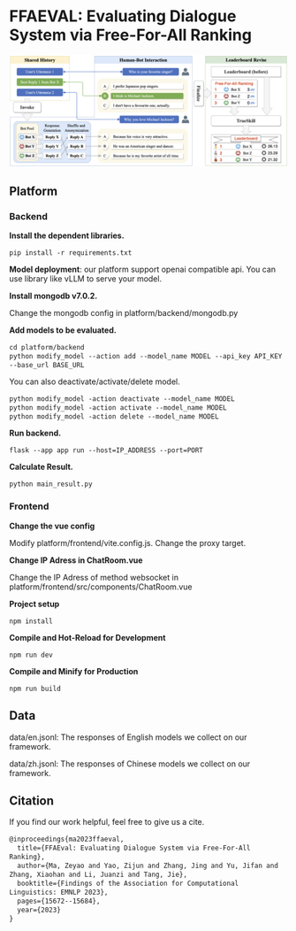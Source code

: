 # FFAEVAL: Evaluating Dialogue System via Free-For-All Ranking

![alt text](images/framework.png "")

## Platform

### Backend

**Install the dependent libraries.**

```
pip install -r requirements.txt
```

**Model deployment**: our platform support openai compatible api. You can use library like vLLM to serve your model.

**Install mongodb v7.0.2.**

Change the mongodb config in platform/backend/mongodb.py

**Add models to be evaluated.**

```
cd platform/backend
python modify_model --action add --model_name MODEL --api_key API_KEY --base_url BASE_URL
```

You can also deactivate/activate/delete model.
```
python modify_model -action deactivate --model_name MODEL
python modify_model -action activate --model_name MODEL
python modify_model -action delete --model_name MODEL
```

**Run backend.**
```
flask --app app run --host=IP_ADDRESS --port=PORT
```

**Calculate Result.**
```
python main_result.py
```

### Frontend

**Change the vue config**

Modify platform/frontend/vite.config.js. Change the proxy target.

**Change IP Adress in ChatRoom.vue**

Change the IP Adress of method websocket in platform/frontend/src/components/ChatRoom.vue

**Project setup**

```
npm install
```

**Compile and Hot-Reload for Development**

```
npm run dev
```

**Compile and Minify for Production**

```
npm run build
```

## Data

data/en.jsonl: The responses of English models we collect on our framework.

data/zh.jsonl: The responses of Chinese models we collect on our framework.

## Citation

If you find our work helpful, feel free to give us a cite.
```
@inproceedings{ma2023ffaeval,
  title={FFAEval: Evaluating Dialogue System via Free-For-All Ranking},
  author={Ma, Zeyao and Yao, Zijun and Zhang, Jing and Yu, Jifan and Zhang, Xiaohan and Li, Juanzi and Tang, Jie},
  booktitle={Findings of the Association for Computational Linguistics: EMNLP 2023},
  pages={15672--15684},
  year={2023}
}
```